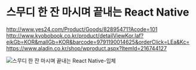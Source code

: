 # 스무디 한 잔 마시며 끝내는 React Native
http://www.yes24.com/Product/Goods/82895471?Acode=101
http://www.kyobobook.co.kr/product/detailViewKor.laf?ejkGb=KOR&mallGb=KOR&barcode=9791190014625&orderClick=LEa&Kc=
https://www.aladin.co.kr/shop/wproduct.aspx?ItemId=216744127

![스무디 한 잔 마시며 끝내는 React Native-입체](https://user-images.githubusercontent.com/21074282/68739036-37ef2000-062b-11ea-940c-526c962ba729.jpg)

